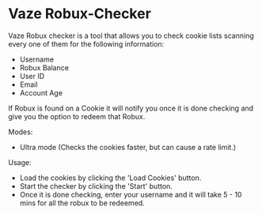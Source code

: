 # Vaze Robux-Checker

Vaze Robux checker is a tool that allows you to check cookie lists scanning every one of them for the following information:
  - Username
  - Robux Balance
  - User ID
  - Email
  - Account Age

If Robux is found on a Cookie it will notify you once it is done checking and give you the option to redeem that Robux.

Modes:
  - Ultra mode (Checks the cookies faster, but can cause a rate limit.)

Usage:
  - Load the cookies by clicking the 'Load Cookies' button.
  - Start the checker by clicking the 'Start' button.
  - Once it is done checking, enter your username and it will take 5 - 10 mins for all the robux to be redeemed.

